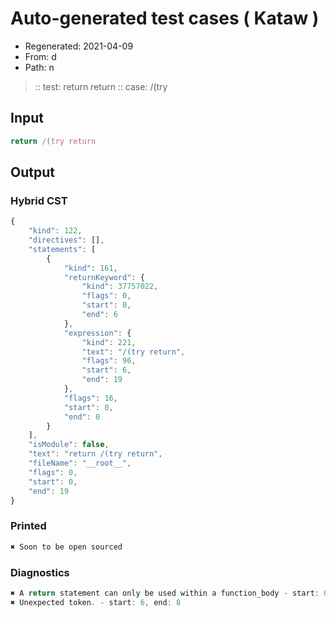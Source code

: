 # Auto-generated test cases ( Kataw )
- Regenerated: 2021-04-09
- From: d
- Path: n
> :: test: return return
> :: case: /(try
## Input

`````js
return /(try return
`````

## Output

### Hybrid CST

```javascript
{
    "kind": 122,
    "directives": [],
    "statements": [
        {
            "kind": 161,
            "returnKeyword": {
                "kind": 37757022,
                "flags": 0,
                "start": 0,
                "end": 6
            },
            "expression": {
                "kind": 221,
                "text": "/(try return",
                "flags": 96,
                "start": 6,
                "end": 19
            },
            "flags": 16,
            "start": 0,
            "end": 0
        }
    ],
    "isModule": false,
    "text": "return /(try return",
    "fileName": "__root__",
    "flags": 0,
    "start": 0,
    "end": 19
}
```

### Printed

```javascript
✖ Soon to be open sourced
```

### Diagnostics

```javascript
✖ A return statement can only be used within a function_body - start: 0, end: 6
✖ Unexpected token. - start: 6, end: 8

```

